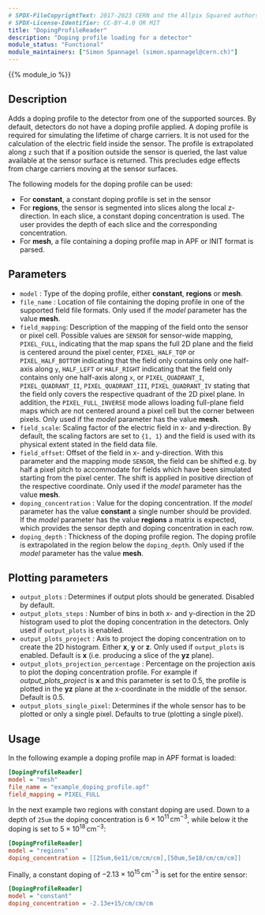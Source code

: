 ```yaml
---
# SPDX-FileCopyrightText: 2017-2023 CERN and the Allpix Squared authors
# SPDX-License-Identifier: CC-BY-4.0 OR MIT
title: "DopingProfileReader"
description: "Doping profile loading for a detector"
module_status: "Functional"
module_maintainers: ["Simon Spannagel (simon.spannagel@cern.ch)"]
---
```


{{% module_io %}}

## Description
Adds a doping profile to the detector from one of the supported sources. By default, detectors do not have a doping profile applied.
A doping profile is required for simulating the lifetime of charge carriers.
It is not used for the calculation of the electric field inside the sensor.
The profile is extrapolated along `z` such that if a position outside the sensor is queried, the last value available at the sensor surface is returned.
This precludes edge effects from charge carriers moving at the sensor surfaces.

The following models for the doping profile can be used:

* For **constant**, a constant doping profile is set in the sensor
* For **regions**, the sensor is segmented into slices along the local z-direction. In each slice, a constant doping concentration is used. The user provides the depth of each slice and the corresponding concentration.
* For **mesh**, a file containing a doping profile map in APF or INIT format is parsed.

## Parameters
- `model` : Type of the doping profile, either **constant**, **regions**  or **mesh**.
- `file_name` : Location of file containing the doping profile in one of the supported field file formats.
  Only used if the *model* parameter has the value **mesh**.
- `field_mapping`: Description of the mapping of the field onto the sensor or pixel cell. Possible values are `SENSOR` for
  sensor-wide mapping, `PIXEL_FULL`, indicating that the map spans the full 2D plane and the field is centered around the
  pixel center, `PIXEL_HALF_TOP` or `PIXEL_HALF_BOTTOM` indicating that the field only contains only one half-axis along `y`,
  `HALF_LEFT` or `HALF_RIGHT` indicating that the field only contains only one half-axis along `x`, or `PIXEL_QUADRANT_I`,
  `PIXEL_QUADRANT_II`, `PIXEL_QUADRANT_III`, `PIXEL_QUADRANT_IV` stating that the field only covers the respective quadrant
  of the 2D pixel plane. In addition, the `PIXEL_FULL_INVERSE` mode allows loading full-plane field maps which are not
  centered around a pixel cell but the corner between pixels. Only used if the *model* parameter has the value **mesh**.
- `field_scale`:  Scaling factor of the electric field in x- and y-direction. By default, the scaling factors are set to
  `{1, 1}` and the field is used with its physical extent stated in the field data file.
- `field_offset`: Offset of the field in x- and y-direction. With this parameter and the mapping mode `SENSOR`, the field can
  be shifted e.g. by half a pixel pitch to accommodate for fields which have been simulated starting from the pixel center.
  The shift is applied in positive direction of the respective coordinate. Only used if the *model* parameter has the value
  **mesh**.
- `doping_concentration` : Value for the doping concentration. If the *model* parameter has the value **constant** a single
  number should be provided. If the *model* parameter has the value **regions** a matrix is expected, which provides the
  sensor depth and doping concentration in each row.
- `doping_depth` : Thickness of the doping profile region. The doping profile is extrapolated in the region below the
  `doping_depth`. Only used if the *model* parameter has the value **mesh**.

## Plotting parameters
* `output_plots` : Determines if output plots should be generated. Disabled by default.
* `output_plots_steps` : Number of bins in both x- and y-direction in the 2D histogram used to plot the doping concentration in the detectors. Only used if `output_plots` is enabled.
* `output_plots_project` : Axis to project the doping concentration on to create the 2D histogram. Either **x**, **y** or **z**. Only used if `output_plots` is enabled. Default is **x** (i.e. producing a slice of the **yz** plane).
* `output_plots_projection_percentage` : Percentage on the projection axis to plot the doping concentration profile. For example if *output_plots_project* is **x** and this parameter is set to 0.5, the profile is plotted in the **yz** plane at the x-coordinate in the middle of the sensor. Default is 0.5.
* `output_plots_single_pixel`: Determines if the whole sensor has to be plotted or only a single pixel. Defaults to true (plotting a single pixel).

## Usage

In the following example a doping profile map in APF format is loaded:

```ini
[DopingProfileReader]
model = "mesh"
file_name = "example_doping_profile.apf"
field_mapping = PIXEL_FULL
```

In the next example two regions with constant doping are used. Down to a depth of `25um` the doping concentration is $`6\times 10^{11} \,\text{cm}^{-3}`$, while below it the doping is set to $`5\times 10^{18} \,\text{cm}^{-3}`$:

```ini
[DopingProfileReader]
model = "regions"
doping_concentration = [[25um,6e11/cm/cm/cm],[50um,5e18/cm/cm/cm]]
```

Finally, a constant doping of $`-2.13\times 10^{15} \,\text{cm}^{-3}`$ is set for the entire sensor:

```ini
[DopingProfileReader]
model = "constant"
doping_concentration = -2.13e+15/cm/cm/cm
```
